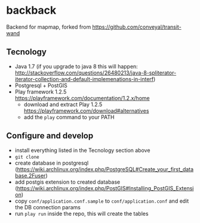 # backback

Backend for mapmap, forked from https://github.com/conveyal/transit-wand

## Tecnology

* Java 1.7 (if you upgrade to java 8 this will happen: http://stackoverflow.com/questions/26480213/java-8-spliterator-iterator-collection-and-default-implemenations-in-interf)
* Postgresql + PostGIS
* Play framework 1.2.5 https://playframework.com/documentation/1.2.x/home
	- download and extract Play 1.2.5 https://playframework.com/download#alternatives
	- add the `play` command to your PATH

## Configure and develop

* install everything listed in the Tecnology section above
* `git clone`
* create database in postgresql (https://wiki.archlinux.org/index.php/PostgreSQL#Create_your_first_database.2Fuser)
* add postgis extension to created database (https://wiki.archlinux.org/index.php/PostGIS#Installing_PostGIS_Extension)
* copy `conf/application.conf.sample` to `conf/application.conf` and edit the DB connection params
* run `play run` inside the repo, this will create the tables
